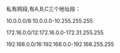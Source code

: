 私有网段,有A,B,C三个地址段：



10.0.0.0/8:10.0.0.0-10.255.255.255

172.16.0.0/12:172.16.0.0-172.31.255.255

192.168.0.0/16:192.168.0.0-192.168.255.255

